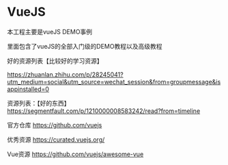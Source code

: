 # VueJS
本工程主要是vueJS DEMO事例

里面包含了vueJS的全部入门级的DEMO教程以及高级教程

好的资源列表【比较好的学习资源】


https://zhuanlan.zhihu.com/p/28245041?utm_medium=social&utm_source=wechat_session&from=groupmessage&isappinstalled=0

资源列表：【好的东西】
https://segmentfault.com/p/1210000008583242/read?from=timeline


官方仓库
https://github.com/vuejs

优秀资源
https://curated.vuejs.org/

Vue资源
https://github.com/vuejs/awesome-vue
